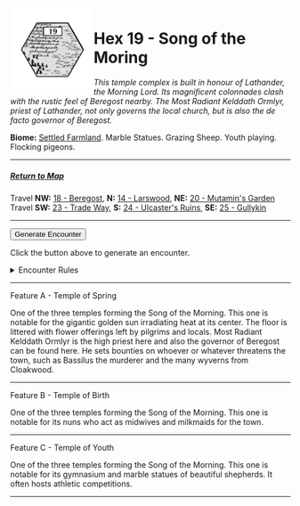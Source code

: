 
<img align="left" width=150px src="/images/Hexes/hex19.png">
<h1>Hex 19 - Song of the Moring</h1>

*This temple complex is built in honour of Lathander, the Morning Lord. Its magnificent colonnades clash with the rustic feel of Beregost nearby. The Most Radiant Kelddath Ormlyr, priest of Lathander, not only governs the local church, but is also the de facto governor of Beregost.*

**Biome:** <u>Settled Farmland</u>. Marble Statues. Grazing Sheep. Youth playing. Flocking pigeons.

---

##### [Return to Map](https://saltygoo.github.io/2024/12/31/BGHex/)
Travel **NW:** [18 - Beregost](/pages/BaldurHex/18-Beregost), **N:** [14 - Larswood](/pages/BaldurHex/14-LarswoodStones), **NE:** [20 - Mutamin's Garden](/pages/BaldurHex/20-Mutamin)<br>
Travel **SW:** [23 - Trade Way](/pages/BaldurHex/23-TradeWay), **S:** [24 - Ulcaster's Ruins](/pages/BaldurHex/24-Ulcaster), **SE:** [25 - Gullykin](/pages/BaldurHex/25-Gullykin)

 ---
 
<button id="generateText" >Generate Encounter</button> <br>

<span class="grey" id="result" style="height: 75px;"> Click the button above to generate an encounter. </span>

<details markdown="1">
<summary>Encounter Rules</summary>
Generate an encounter the first time the party goes to one of this hex's features and every 12 hours. Encounters can happen on the way to the location or at the destination. If an encounter would happen while the party rests, good survival skills while setting up camp make the encounter happen after the full rest is completed. Search the [Baldur's Gate Wiki](https://baldursgate.fandom.com/wiki/Baldur%27s_Gate_Wiki) for information on named NPC. Do not hesitate to replace any named NPC by one the players have already met from time to time! It makes for a better story.
</details>

 ---

<span class="blacktitle"> Feature A - Temple of Spring</span>

One of the three temples forming the Song of the Morning. This one is notable for the gigantic golden sun irradiating heat at its center. The floor is littered with flower offerings left by pilgrims and locals. Most Radiant Kelddath Ormlyr is the high priest here and also the governor of Beregost can be found here. He sets bounties on whoever or whatever threatens the town, such as Bassilus the murderer and the many wyverns from Cloakwood.

---

<span class="blacktitle"> Feature B - Temple of Birth</span>

One of the three temples forming the Song of the Morning. This one is notable for its nuns who act as midwives and milkmaids for the town.

---

<span class="blacktitle"> Feature C - Temple of Youth</span>

One of the three temples forming the Song of the Morning. This one is notable for its gymnasium and marble statues of beautiful shepherds. It often hosts athletic competitions.

---

<script>
    const climate1 = "Village1";
    const climate2 = "Farmland";
</script>
<script src="/scripts/BGencounter.js"></script>
